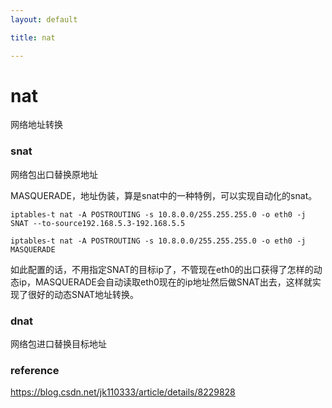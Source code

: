```yaml
---
layout: default

title: nat

---
```








# nat

网络地址转换

### snat

网络包出口替换原地址

MASQUERADE，地址伪装，算是snat中的一种特例，可以实现自动化的snat。

```
iptables-t nat -A POSTROUTING -s 10.8.0.0/255.255.255.0 -o eth0 -j SNAT --to-source192.168.5.3-192.168.5.5

iptables-t nat -A POSTROUTING -s 10.8.0.0/255.255.255.0 -o eth0 -j MASQUERADE
```



如此配置的话，不用指定SNAT的目标ip了，不管现在eth0的出口获得了怎样的动态ip，MASQUERADE会自动读取eth0现在的ip地址然后做SNAT出去，这样就实现了很好的动态SNAT地址转换。


### dnat

网络包进口替换目标地址

### reference

https://blog.csdn.net/jk110333/article/details/8229828



